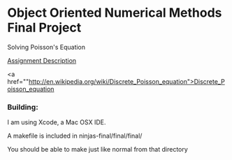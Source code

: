 # Object Oriented Numerical Methods Final Project

Solving Poisson's Equation

<a href="https://sites.google.com/a/mst.edu/price/courses/cs-5201/hw/2015/spring/final-project">Assignment Description</a>


<a href=""http://en.wikipedia.org/wiki/Discrete_Poisson_equation">Discrete_Poisson_equation</a>


### Building:

I am using Xcode, a Mac OSX IDE.

A makefile is included in ninjas-final/final/final/

You should be able to make just like normal from that directory
